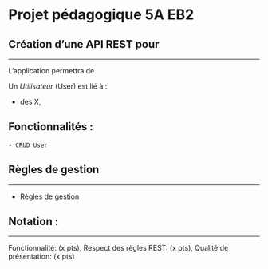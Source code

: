 # Projet pédagogique 5A EB2

## Création d’une API REST pour 
--------------------------------------------------------------------------------

L’application permettra de 

Un *Utilisateur* (User) est lié à :
  - des X,

  Fonctionnalités :
  --------------------------------------------------------------------------------
    - CRUD User


## Règles de gestion
--------------------------------------------------------------------------------
  - Règles de gestion


## Notation :
--------------------------------------------------------------------------------
Fonctionnalité: (x pts),
Respect des règles REST: (x pts),
Qualité de présentation: (x pts)

